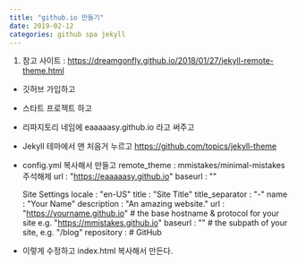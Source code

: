 ```yaml
---
title: "github.io 만들기"
date: 2019-02-12
categories: github spa jekyll
---
```


1. 참고 사이트 : https://dreamgonfly.github.io/2018/01/27/jekyll-remote-theme.html
 - 깃허브 가입하고 
 - 스타트 프로젝트 하고
 - 리파지토리 네임에 eaaaaasy.github.io 라고 써주고
 - Jekyll 테마에서 맨 처음거 누르고 https://github.com/topics/jekyll-theme
 - config.yml 복사해서 만들고
    remote_theme : mmistakes/minimal-mistakes 주석해제
    url                      : "https://eaaaaasy.github.io"
    baseurl                  : ""

    Site Settings
    locale                   : "en-US"
    title                    : "Site Title"
    title_separator          : "-"
    name                     : "Your Name"
    description              : "An amazing website."
    url                      : "https://yourname.github.io" # the base hostname & protocol for your site e.g. "https://mmistakes.github.io"
    baseurl                  : "" # the subpath of your site, e.g. "/blog"
    repository               : # GitHub

 - 이렇게 수정하고 index.html 복사해서 만든다.
